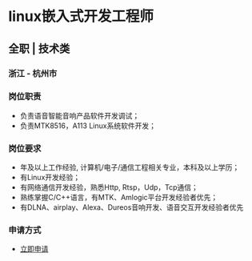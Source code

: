 
# linux嵌入式开发工程师
## 全职  |  技术类
### 浙江 - 杭州市

### 岗位职责
- 负责语音智能音响产品软件开发调试；
- 负责MTK8516，A113 Linux系统软件开发；
### 岗位要求
- 年及以上工作经验, 计算机/电子/通信工程相关专业，本科及以上学历；
- 有Linux开发经验；
- 有网络通信开发经验，熟悉Http, Rtsp，Udp，Tcp通信；
- 熟练掌握C/C++语言，有MTK、Amlogic平台开发经验者优先；
- 有DLNA、airplay、Alexa、Dureos音响开发、语音交互开发经验者优先
### 申请方式
- <a href="mailto:hr@tuya.com?subject=求职简历-linux嵌入式开发工程师-来自GitHub">立即申请</a>